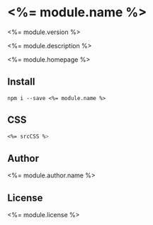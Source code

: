 # <%= module.name %>
<%= module.version %>

<%= module.description %>

<%= module.homepage %>

## Install
```
npm i --save <%= module.name %>
```

## CSS

```css
<%= srcCSS %>
```

## Author

<%= module.author.name %>

## License

<%= module.license %>
